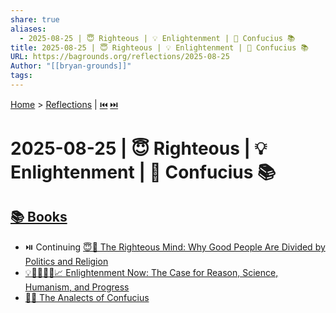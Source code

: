 ```yaml
---
share: true
aliases:
  - 2025-08-25 | 😇 Righteous | 💡 Enlightenment | 📜 Confucius 📚
title: 2025-08-25 | 😇 Righteous | 💡 Enlightenment | 📜 Confucius 📚
URL: https://bagrounds.org/reflections/2025-08-25
Author: "[[bryan-grounds]]"
tags:
---
```

[Home](../index.md) > [Reflections](./index.md) | [⏮️](./2025-08-24.md) [⏭️](./2025-08-26.md)  
# 2025-08-25 | 😇 Righteous | 💡 Enlightenment | 📜 Confucius 📚  
## [📚 Books](../books/index.md)  
- ⏯️ Continuing [😇🧠 The Righteous Mind: Why Good People Are Divided by Politics and Religion](../books/the-righteous-mind.md)  
- [💡🔬🧑‍🤝‍🧑📈 Enlightenment Now: The Case for Reason, Science, Humanism, and Progress](../books/enlightenment-now-the-case-for-reason-science-humanism-and-progress.md)  
- [👤💬 The Analects of Confucius](../books/the-analects-of-confucius.md)